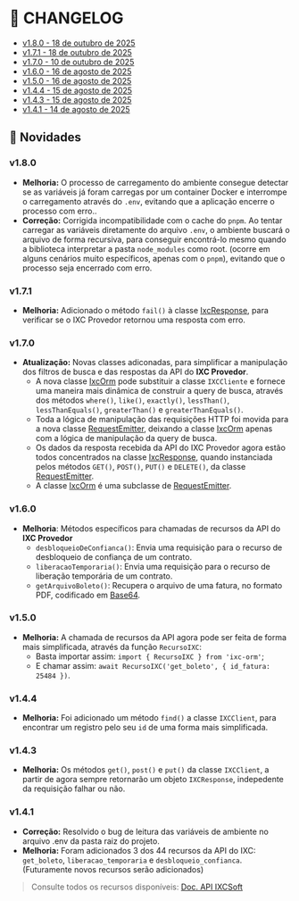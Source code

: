 # 🔄 CHANGELOG
- [v1.8.0 - 18 de outubro de 2025](#v180)
- [v1.7.1 - 18 de outubro de 2025](#v171)
- [v1.7.0 - 10 de outubro de 2025](#v170)
- [v1.6.0 - 16 de agosto de 2025](#v150)
- [v1.5.0 - 16 de agosto de 2025](#v150)
- [v1.4.4 - 15 de agosto de 2025](#v144)
- [v1.4.3 - 15 de agosto de 2025](#v143)
- [v1.4.1 - 14 de agosto de 2025](#v141)

## 🚀 Novidades

### v1.8.0
* **Melhoria:** O processo de carregamento do ambiente consegue detectar se as variáveis já foram carregas por um container Docker e interrompe o carregamento através do `.env`, evitando que a aplicação encerre o processo com erro..
* **Correção:** Corrigida incompatibilidade com o cache do `pnpm`. Ao tentar carregar as variáveis diretamente do arquivo `.env`, o ambiente buscará o arquivo de forma recursiva, para conseguir encontrá-lo mesmo quando a biblioteca interpretar a pasta `node_modules` como root. (ocorre em alguns cenários muito específicos, apenas com o `pnpm`), evitando que o processo seja encerrado com erro.

### v1.7.1
* **Melhoria:** Adicionado o método `fail()` à classe <a href="https://github.com/SousaFelipe/ixc-orm/blob/main/src/IxcResponse.ts">IxcResponse</a>, para verificar se o IXC Provedor retornou uma resposta com erro.

### v1.7.0
* **Atualização:** Novas classes adiconadas, para simplificar a manipulação dos filtros de busca e das respostas da API do **IXC Provedor**.
    * A nova classe <a href="https://github.com/SousaFelipe/ixc-orm/blob/builders/src/IxcOrm.ts">IxcOrm</a> pode substituir a classe `IXCCliente` e fornece uma maneira mais dinâmica de construir a query de busca, através dos métodos `where()`, `like()`, `exactly()`, `lessThan()`, `lessThanEquals()`, `greaterThan()` e `greaterThanEquals()`.
    * Toda a lógica de manipulação das requisições HTTP foi movida para a nova classe <a href="https://github.com/SousaFelipe/ixc-orm/blob/builders/src/api/RequestEmitter.ts">RequestEmitter</a>, deixando a classe <a href="https://github.com/SousaFelipe/ixc-orm/blob/builders/src/IxcOrm.ts">IxcOrm</a> apenas com a lógica de manipulação da query de busca.
    * Os dados da resposta recebida da API do IXC Provedor agora estão todos concentrados na classe <a href="https://github.com/SousaFelipe/ixc-orm/blob/builders/src/IxcResponse.ts">IxcResponse</a>, quando instanciada pelos métodos `GET()`, `POST()`, `PUT()` e `DELETE()`, da classe <a href="https://github.com/SousaFelipe/ixc-orm/blob/builders/src/api/RequestEmitter.ts">RequestEmitter</a>.
    * A classe <a href="https://github.com/SousaFelipe/ixc-orm/blob/builders/src/IxcOrm.ts">IxcOrm</a> é uma subclasse de <a href="https://github.com/SousaFelipe/ixcorm/blob/builders/src/api/RequestEmitter.ts">RequestEmitter</a>.

### v1.6.0
* **Melhoria**: Métodos específicos para chamadas de recursos da API do **IXC Provedor**
    * `desbloqueioDeConfianca()`: Envia uma requisição para o recurso de desbloqueio de confiança de um contrato.
    * `liberacaoTemporaria()`: Envia uma requisição para o recurso de liberação temporária de um contrato.
    * `getArquivoBoleto()`: Recupera o arquivo de uma fatura, no formato PDF, codificado em <a href="https://en.wikipedia.org/wiki/Base64">Base64</a>.

### v1.5.0
* **Melhoria:** A chamada de recursos da API agora pode ser feita de forma mais simplificada, através da função `RecursoIXC`:
    * Basta importar assim: `import { RecursoIXC } from 'ixc-orm'`;
    * E chamar assim: `await RecursoIXC('get_boleto', { id_fatura: 25484 })`.

### v1.4.4
* **Melhoria:** Foi adicionado um método `find()` a classe `IXCClient`, para encontrar um registro pelo seu `id` de uma forma mais simplificada.

### v1.4.3
* **Melhoria:** Os métodos `get()`, `post()` e `put()` da classe `IXCClient`, a partir de agora sempre retornarão um objeto `IXCResponse`, indepedente da requisição falhar ou não.

### v1.4.1
* **Correção:** Resolvido o bug de leitura das variáveis de ambiente no arquivo .env da pasta raiz do projeto.
* **Melhoria:** Foram adicionados 3 dos 44 recursos da API do IXC: `get_boleto`, `liberacao_temporaria` e `desbloqueio_confianca`. (Futuramente novos recursos serão adicionados)

> Consulte todos os recursos disponíveis: [Doc. API IXCSoft](https://wikiapiprovedor.ixcsoft.com.br/)
